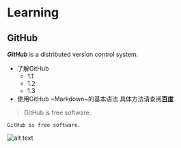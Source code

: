 # Learning
## GitHub
**_GitHub_** is a distributed version control system.

* 了解GitHub
    * 1.1
    * 1.2
    * 1.3
* 使用GitHub
~Markdown~的基本语法
具体方法请查阅[**百度**](www.baidu.com)
> GitHub is free software.

~~~
GitHub is free software.
~~~

![alt text](Texlive.png)
